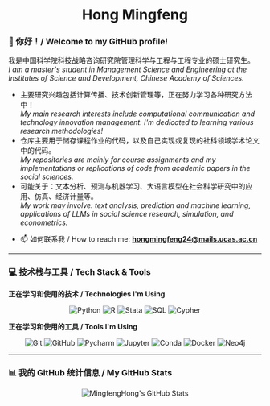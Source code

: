 <h1 align="center">Hong Mingfeng</h1>

### 👋 你好！/ Welcome to my GitHub profile!

我是中国科学院科技战略咨询研究院管理科学与工程与工程专业的硕士研究生。
<br>
*I am a master's student in Management Science and Engineering at the Institutes of Science and Development, Chinese Academy of Sciences.*

* 主要研究兴趣包括计算传播、技术创新管理等，正在努力学习各种研究方法中！
    <br>
    *My main research interests include computational communication and technology innovation management. I'm dedicated to learning various research methodologies!*
* 仓库主要用于储存课程作业的代码，以及自己实现或复现的社科领域学术论文中的代码。
    <br>
    *My repositories are mainly for course assignments and my implementations or replications of code from academic papers in the social sciences.*
* 可能关于：文本分析、预测与机器学习、大语言模型在社会科学研究中的应用、仿真、经济计量等。
    <br>
    *My work may involve: text analysis, prediction and machine learning, applications of LLMs in social science research, simulation, and econometrics.*

-   📫 如何联系我 / How to reach me: **hongmingfeng24@mails.ucas.ac.cn**

---

### 💻 技术栈与工具 / Tech Stack & Tools

**正在学习和使用的技术 / Technologies I'm Using**

<p align="center">
  <img src="https://img.shields.io/badge/Python-3776AB?style=for-the-badge&logo=python&logoColor=white" alt="Python"/>
  <img src="https://img.shields.io/badge/R-276DC3?style=for-the-badge&logo=r&logoColor=white" alt="R"/>
  <img src="https://img.shields.io/badge/Stata-1A5F91?style=for-the-badge" alt="Stata"/>
  <img src="https://img.shields.io/badge/SQL-4479A1?style=for-the-badge&logo=mysql&logoColor=white" alt="SQL"/>
  <img src="https://img.shields.io/badge/Cypher-008CC1?style=for-the-badge&logo=neo4j&logoColor=white" alt="Cypher"/>
</p>

**正在学习和使用的工具 / Tools I'm Using**

<p align="center">
  <img src="https://img.shields.io/badge/Git-F05032?style=for-the-badge&logo=git&logoColor=white" alt="Git"/>
  <img src="https://img.shields.io/badge/GitHub-181717?style=for-the-badge&logo=github&logoColor=white" alt="GitHub"/>
  <img src="https://img.shields.io/badge/Pycharm-000000?style=for-the-badge&logo=pycharm&logoColor=white" alt="Pycharm"/>
  <img src="https://img.shields.io/badge/Jupyter-F37626?style=for-the-badge&logo=jupyter&logoColor=white" alt="Jupyter"/>
  <img src="https://img.shields.io/badge/Conda-44A833?style=for-the-badge&logo=anaconda&logoColor=white" alt="Conda"/>
  <img src="https://img.shields.io/badge/Docker-2496ED?style=for-the-badge&logo=docker&logoColor=white" alt="Docker"/>
  <img src="https://img.shields.io/badge/Neo4j-008CC1?style=for-the-badge&logo=neo4j&logoColor=white" alt="Neo4j"/>
</p>

---

### 📊 我的 GitHub 统计信息 / My GitHub Stats

<p align="center">
  <img src="https://github-readme-stats.vercel.app/api?username=MingfengHong&show_icons=true&theme=radical" alt="MingfengHong's GitHub Stats" />
</p>
